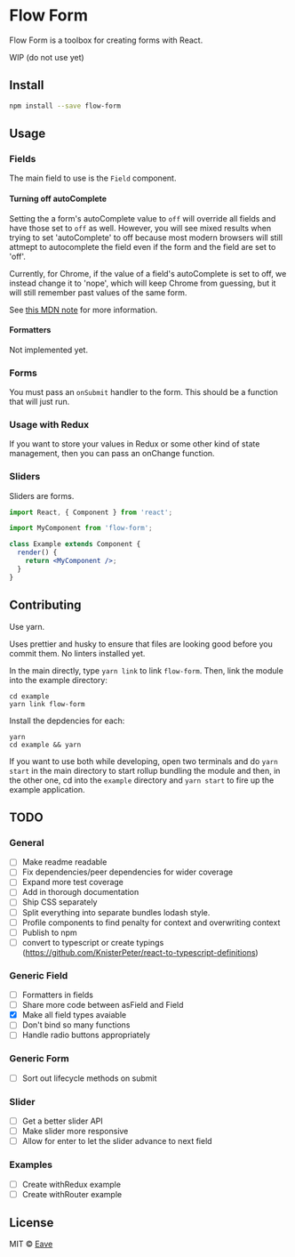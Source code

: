 # Flow Form

Flow Form is a toolbox for creating forms with React.

WIP (do not use yet)

## Install

```bash
npm install --save flow-form
```

## Usage

### Fields

The main field to use is the `Field` component.

#### Turning off autoComplete

Setting the a form's autoComplete value to `off` will override all fields and have those set to `off` as well. However, you will see mixed results when trying to set 'autoComplete' to off because most modern browsers will still attmept to autocomplete the field even if the form and the field are set to 'off'.

Currently, for Chrome, if the value of a field's autoComplete is set to off, we instead change it to 'nope', which will keep Chrome from guessing, but it will still remember past values of the same form.

See [this MDN note](https://developer.mozilla.org/en-US/docs/Web/Security/Securing_your_site/Turning_off_form_autocompletion) for more information.

#### Formatters

Not implemented yet.

### Forms

You must pass an `onSubmit` handler to the form. This should be a function that will just run.

### Usage with Redux

If you want to store your values in Redux or some other kind of state management, then you can pass an onChange function.

### Sliders

Sliders are forms.

```jsx
import React, { Component } from 'react';

import MyComponent from 'flow-form';

class Example extends Component {
  render() {
    return <MyComponent />;
  }
}
```

## Contributing

Use yarn.

Uses prettier and husky to ensure that files are looking good before you commit them. No linters installed yet.

In the main directly, type `yarn link` to link `flow-form`. Then, link the module into the example directory:

```shell
cd example
yarn link flow-form
```

Install the depdencies for each:

```
yarn
cd example && yarn
```

If you want to use both while developing, open two terminals and do `yarn start` in the main directory to start rollup bundling the module and then, in the other one, cd into the `example` directory and `yarn start` to fire up the example application.

## TODO

### General

* [ ] Make readme readable
* [ ] Fix dependencies/peer dependencies for wider coverage
* [ ] Expand more test coverage
* [ ] Add in thorough documentation
* [ ] Ship CSS separately
* [ ] Split everything into separate bundles lodash style.
* [ ] Profile components to find penalty for context and overwriting context
* [ ] Publish to npm
* [ ] convert to typescript or create typings (https://github.com/KnisterPeter/react-to-typescript-definitions)

### Generic Field

* [ ] Formatters in fields
* [ ] Share more code between asField and Field
* [x] Make all field types avaiable
* [ ] Don't bind so many functions
* [ ] Handle radio buttons appropriately

### Generic Form

* [ ] Sort out lifecycle methods on submit

### Slider

* [ ] Get a better slider API
* [ ] Make slider more responsive
* [ ] Allow for enter to let the slider advance to next field

### Examples

* [ ] Create withRedux example
* [ ] Create withRouter example

## License

MIT © [Eave](https://github.com/helloeave)
